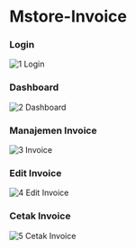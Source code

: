 # Mstore-Invoice


### Login
![1  Login](https://github.com/gfadsrwt2nd/Mstore-Invoice/assets/55633963/44c22701-7987-4dcb-a340-f0800d99431c)<br>

### Dashboard
![2  Dashboard](https://github.com/gfadsrwt2nd/Mstore-Invoice/assets/55633963/02f1637a-2e97-4419-a586-628b5ac9e5d6)<br>

### Manajemen Invoice
![3  Invoice](https://github.com/gfadsrwt2nd/Mstore-Invoice/assets/55633963/c573e1d8-b519-4fa0-ab6c-9adf93504106)<br>

### Edit Invoice
![4  Edit Invoice](https://github.com/gfadsrwt2nd/Mstore-Invoice/assets/55633963/8b134883-fd32-4e2e-b635-73bcfa6ed4de)<br>

### Cetak Invoice
![5  Cetak Invoice](https://github.com/gfadsrwt2nd/Mstore-Invoice/assets/55633963/1e59d784-8658-4bf7-8cbf-14c098f0c7cf)<br>

